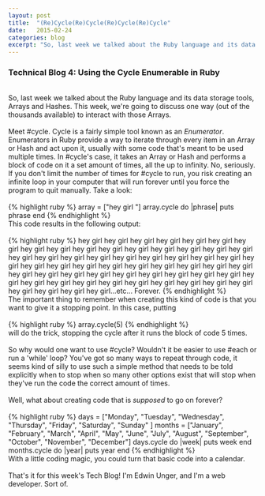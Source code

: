 ```yaml
---
layout: post
title:  "(Re)Cycle(Re)Cycle(Re)Cycle(Re)Cycle"
date:   2015-02-24
categories: blog
excerpt: "So, last week we talked about the Ruby language and its data storage tools, Arrays and Hashes. This week, we're going to discuss one way (out of the thousands available) to interact with those Arrays."
---
```


<h3>Technical Blog 4: Using the Cycle Enumerable in Ruby</h3>
<br/>
So, last week we talked about the Ruby language and its data storage tools, Arrays and Hashes. This week, we're going to discuss one way (out of the thousands available) to interact with those Arrays.
<br/>
<br/>
Meet #cycle. Cycle is a fairly simple tool known as an <em>Enumerator</em>. Enumerators in Ruby provide a way to iterate through every item in an Array or Hash and act upon it, usually with some code that's meant to be used multiple times. In #cycle's case, it takes an Array or Hash and performs a block of code on it a set amount of times, all the up to infinity. No, seriously. If you don't limit the number of times for #cycle to run, you risk creating an infinite loop in your computer that will run forever until you force the program to quit manually. Take a look:
<br/>
<br/>
{% highlight ruby %}
array = ["hey girl "]
array.cycle do |phrase|
  puts phrase
end
{% endhighlight %}
<br/>
This code results in the following output:
<br/>
<br/>
{% highlight ruby %}
hey girl hey girl hey girl hey girl hey girl hey girl hey girl hey girl hey girl hey girl hey girl hey girl hey girl hey girl hey girl hey girl hey girl hey girl hey girl hey girl hey girl hey girl hey girl hey girl hey girl hey girl hey girl hey girl hey girl hey girl hey girl hey girl hey girl hey girl hey girl hey girl hey girl hey girl hey girl hey girl hey girl hey girl hey girl hey girl hey girl hey girl hey girl hey girl hey girl hey girl hey girl hey girl hey girl hey girl hey girl hey girl hey girl hey girl...etc... Forever.
{% endhighlight %}
<br/>
The important thing to remember when creating this kind of code is that you want to give it a stopping point. In this case, putting
<br/>
<br/>
{% highlight ruby %}
array.cycle(5)
{% endhighlight %}
<br/>
will do the trick, stopping the cycle after it runs the block of code 5 times.
<br/>
<br/>
So why would one want to use #cycle? Wouldn't it be easier to use #each or run a 'while' loop? You've got so many ways to repeat through code, it seems kind of silly to use such a simple method that needs to be told explicitly when to stop when so many other options exist that will stop when they've run the code the correct amount of times.
<br/>
<br/>
Well, what about creating code that is <em>supposed</em> to go on forever?
<br/>
<br/>
{% highlight ruby %}
days = ["Monday", "Tuesday", "Wednesday", "Thursday", "Friday", "Saturday", "Sunday" ]
months = ["January", "February", "March", "April", "May", "June", "July", "August", "September", "October", "November", "December"]
days.cycle do |week|
  puts week
end
months.cycle do |year|
  puts year
end
{% endhighlight %}
<br/>
With a little coding magic, you could turn that basic code into a calendar.
<br/>
<br/>
That's it for this week's Tech Blog! I'm Edwin Unger, and I'm a web developer. Sort of.

